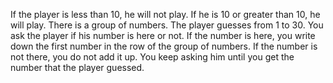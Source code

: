 If the player is less than 10, he will not play. If he is 10 or greater than 10, he will play.
There is a group of numbers. The player guesses from 1 to 30.
You ask the player if his number is here or not. If the number is here, you write down the first number in the row of the group of numbers. If the number is not there, you do not add it up. You keep asking him until you get the number that the player guessed.

